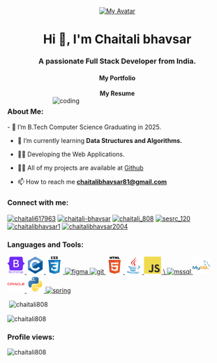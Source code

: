 <div align="center">
  <a href="#">
    <img  width ="200" src="https://camo.githubusercontent.com/238055d74a4a963ecc573726f31395a1d523e264c3f17ed5316ca13e21c8a3dc/68747470733a2f2f63646e2e6a7364656c6976722e6e65742f67682f616c6f68652f617661746172732f706e672f6d656d6f5f32302e706e67"alt="My Avatar">
  </a>
</div>
<h1 align="center">Hi 👋, I'm Chaitali bhavsar</h1>
<h3 align="center">A passionate Full Stack Developer from India.</h3>

<h4 align="center">My Portfolio  </h4>
<div align="center">
  <a align="center" ">
    <strong>My Resume</strong>
  </a>
</div>
<img align ="right" alt = "coding" width ="400" src ="https://user-images.githubusercontent.com/89764162/216025420-8abe7bc6-0085-46a9-b5e8-27779e5f7a00.gif">
<h3 align="left">About Me: </h3>
- 🔭 I’m B.Tech Computer Science Graduating in 2025.

- 🌱 I’m currently learning **Data Structures and Algorithms.**
  
- 👨‍💻 Developing the Web Applications.
  
- 👨‍💻 All of my projects are available at [Github](https://github.com/Chaitali808)
  
- 📫 How to reach me **chaitalibhavsar81@gmail.com**

<h3 align="left">Connect with me:</h3>
<p align="left">
<a href="https://twitter.com/chaitali617963" target="blank"><img align="center" src="https://raw.githubusercontent.com/rahuldkjain/github-profile-readme-generator/master/src/images/icons/Social/twitter.svg" alt="chaitali617963" height="30" width="40" /></a>
<a href="https://linkedin.com/in/chaitali-bhavsar" target="blank"><img align="center" src="https://raw.githubusercontent.com/rahuldkjain/github-profile-readme-generator/master/src/images/icons/Social/linked-in-alt.svg" alt="chaitali-bhavsar" height="30" width="40" /></a>
<a href="https://instagram.com/chaitali_808" target="blank"><img align="center" src="https://raw.githubusercontent.com/rahuldkjain/github-profile-readme-generator/master/src/images/icons/Social/instagram.svg" alt="chaitali_808" height="30" width="40" /></a>
<a href="https://www.codechef.com/users/sesrc_120" target="blank"><img align="center" src="https://cdn.jsdelivr.net/npm/simple-icons@3.1.0/icons/codechef.svg" alt="sesrc_120" height="30" width="40" /></a>
<a href="https://www.hackerrank.com/chaitalibhavsar1" target="blank"><img align="center" src="https://raw.githubusercontent.com/rahuldkjain/github-profile-readme-generator/master/src/images/icons/Social/hackerrank.svg" alt="chaitalibhavsar1" height="30" width="40" /></a>
<a href="https://www.leetcode.com/chaitalibhavsar2004" target="blank"><img align="center" src="https://raw.githubusercontent.com/rahuldkjain/github-profile-readme-generator/master/src/images/icons/Social/leet-code.svg" alt="chaitalibhavsar2004" height="30" width="40" /></a>
</p>

<h3 align="left">Languages and Tools:</h3>
<p align="left"> <a href="https://getbootstrap.com" target="_blank" rel="noreferrer"> <img src="https://raw.githubusercontent.com/devicons/devicon/master/icons/bootstrap/bootstrap-plain-wordmark.svg" alt="bootstrap" width="40" height="40"/> </a>
<a href="https://www.cprogramming.com/" target="_blank" rel="noreferrer"> <img src="https://raw.githubusercontent.com/devicons/devicon/master/icons/c/c-original.svg" alt="c" width="40" height="40"/> </a>
<a href="https://www.w3schools.com/css/" target="_blank" rel="noreferrer"> <img src="https://raw.githubusercontent.com/devicons/devicon/master/icons/css3/css3-original-wordmark.svg" alt="css3" width="40" height="40"/> </a> 
<a href="https://www.figma.com/" target="_blank" rel="noreferrer"> <img src="https://www.vectorlogo.zone/logos/figma/figma-icon.svg" alt="figma" width="40" height="40"/> </a>
<a href="https://git-scm.com/" target="_blank" rel="noreferrer"> <img src="https://www.vectorlogo.zone/logos/git-scm/git-scm-icon.svg" alt="git" width="40" height="40"/> </a> 
<a href="https://www.w3.org/html/" target="_blank" rel="noreferrer"> <img src="https://raw.githubusercontent.com/devicons/devicon/master/icons/html5/html5-original-wordmark.svg" alt="html5" width="40" height="40"/> </a> 
<a href="https://www.java.com" target="_blank" rel="noreferrer"> <img src="https://raw.githubusercontent.com/devicons/devicon/master/icons/java/java-original.svg" alt="java" width="40" height="40"/> </a>
<a href="https://developer.mozilla.org/en-US/docs/Web/JavaScript" target="_blank" rel="noreferrer"> <img src="https://raw.githubusercontent.com/devicons/devicon/master/icons/javascript/javascript-original.svg" alt="javascript" width="40" height="40"/> </a>  
<a href="https://www.microsoft.com/en-us/sql-server" target="_blank" rel="noreferrer">\ <img src="https://www.svgrepo.com/show/303229/microsoft-sql-server-logo.svg" alt="mssql" width="40" height="40"/> </a> <a href="https://www.mysql.com/" target="_blank" rel="noreferrer"> <img src="https://raw.githubusercontent.com/devicons/devicon/master/icons/mysql/mysql-original-wordmark.svg" alt="mysql" width="40" height="40"/> </a> 
<a href="https://www.oracle.com/" target="_blank" rel="noreferrer"> <img src="https://raw.githubusercontent.com/devicons/devicon/master/icons/oracle/oracle-original.svg" alt="oracle" width="40" height="40"/> </a> 
<a href="https://www.python.org" target="_blank" rel="noreferrer"> <img src="https://raw.githubusercontent.com/devicons/devicon/master/icons/python/python-original.svg" alt="python" width="40" height="40"/> 
</a> <a href="https://spring.io/" target="_blank" rel="noreferrer"> <img src="https://www.vectorlogo.zone/logos/springio/springio-icon.svg" alt="spring" width="40" height="40"/> </a> </p>

<p>&nbsp;<img align="center" src="https://github-readme-stats.vercel.app/api?username=chaitali808&show_icons=true&locale=en" alt="chaitali808" /></p>

<p><img align="center" src="https://github-readme-streak-stats.herokuapp.com/?user=chaitali808&" alt="chaitali808" /></p>

<h3 align="left">Profile views:</h3>
<p align="left"> <img src="https://komarev.com/ghpvc/?username=chaitali808&label=Profile%20views&color=0e75b6&style=flat" alt="chaitali808" /> </p>

